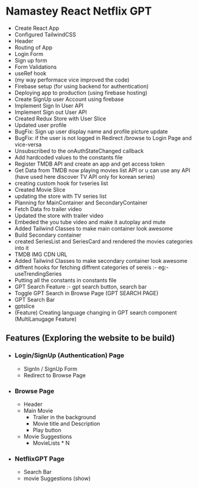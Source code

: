 # Namastey React Netflix GPT

- Create React App
- Configured TailwindCSS
- Header
- Routing of App
- Login Form
- Sign up form
- Form Validations
- useRef hook
- (my way performace vice improved the code)
- Firebase setup (for using backend for authentication)
- Deploying app to production (using firebase hosting)
- Create SignUp user Account using firebase
- Implement Sign In User API
- Implement Sign out User API
- Created Redux Store with User Slice
- Updated user profile
- BugFix: Sign up user display name and profile picture update
- BugFix: if the user is not logged in Redirect /browse to Login Page and vice-versa
- Unsubscribed to the onAuthStateChanged callback
- Add hardcoded values to the constants file
- Register TMDB API and create an app and get access token
- Get Data from TMDB now playing movies list API or u can use any API (have used here discover TV API only for korean series)
- creating custom hook for tvseries list
- Created Movie Slice
- updating the store with TV series list
- Planning for MainContainer and SecondaryContainer
- Fetch Data fro trailer video
- Updated the store with trailer video
- Embeded the you tube video and make it autoplay and mute
- Added Tailwind Classes to make main container look awesome
- Build Secondary container
- created SeriesList and SeriesCard and rendered the movies categories into it
- TMDB IMG CDN URL
- Added Tailwind Classes to make secondary container look awesome
- diffrent hooks for fetching diffrent categories of sereis :- eg:-useTrendingSeries
- Putting all the constants in constants file
- GPT Search Feature :- gpt search button, search bar
- Toggle GPT Search in Browse Page (GPT SEARCH PAGE)
- GPT Search Bar
- gptslice 
- (Feature) Creating language changing in GPT search component (MultiLanugage Feature)


## Features (Exploring the website to be build)

- ### Login/SignUp (Authentication) Page
  - SignIn / SignUp Form
  - Redirect to Browse Page
- ### Browse Page
  - Header
  - Main Movie
    - Trailer in the background
    - Movie title and Description
    - Play button
  - Movie Suggestions
    - MovieLists \* N
- ### NetflixGPT Page
  - Search Bar
  - movie Suggestions (show)
